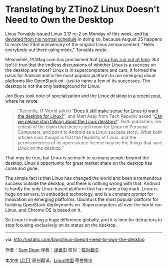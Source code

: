 Translating by ZTinoZ
Linux Doesn't Need to Own the Desktop
================================================================================
Linus Torvalds issued Linux 3.17 rc-2 on Monday of this week, and [he deviated from his normal schedule][1] in doing so, because August 25 happens to mark the 23rd anniversary of the original Linux announcement. "Hello everybody out there using minix," Torvalds wrote.

Meanwhile, PCMag.com has proclaimed that [Linux has run out of time][2]. But isn't it true that the endless discussions of whether Linux is a success on the desktop are moot? Linux is in supercomputers and cars, it formed the basis for Android and is the most popular platform to run emerging cloud platforms like OpenStack on--just to name a few of its successes. The desktop is not the only battleground for Linux.

Jon Buys took note of specialization and the Linux desktop [in a recent post][3], where he wrote:

> "Recently, IT World asked “[Does it still make sense for Linus to want the desktop for Linux?][4]”, and Matt Asay from Tech Repubic asked “[Can we please stop talking about the Linux desktop?][5]”. Both publishers are critical of the claim that there is still room for Linux on Personal Computers, and point to Android as a Linux success story...What both articles miss though is that the flexibility of Linux, and the permissiveness of its open source license may be the things that save Linux on the desktop."

That may be true, but Linux is so much to so many people beyond the desktop. Linux's opportunity for great market share on the desktop has come and gone.

The simple fact is that Linux has changed the world and been a tremendous success outside the desktop, and there is nothing wrong with that. Android is hardly the only Linux-based platform that has made a big mark. Linux is huge on servers, in embedded technology, and is a constant prompt for innovation on emerging platforms. Ubuntu is the most popular platform for building OpenStack deployments on. Supercomputers all over the world run Linux, and Chrome OS is based on it.

So Linux is making a huge difference globally, and it is time for detractors to stop focusing exclusively on its status on the desktop.

--------------------------------------------------------------------------------

via: http://ostatic.com/blog/linux-doesnt-need-to-own-the-desktop

作者：[Sam Dean][a]
译者：[译者ID](https://github.com/译者ID)
校对：[校对者ID](https://github.com/校对者ID)

本文由 [LCTT](https://github.com/LCTT/TranslateProject) 原创翻译，[Linux中国](http://linux.cn/) 荣誉推出

[a]:http://ostatic.com/member/samdean
[1]:http://www.theregister.co.uk/2014/08/26/linux_turns_23_and_linus_torvalds_celebrates_as_only_he_can/
[2]:http://www.pcmag.com/article2/0,2817,2465125,00.asp
[3]:http://ostatic.com/blog/specialization-and-the-linux-desktop
[4]:http://www.itworld.com/open-source/432816/does-it-still-make-sense-linus-want-desktop-linux
[5]:http://www.techrepublic.com/article/can-we-please-stop-talking-about-the-linux-desktop/
